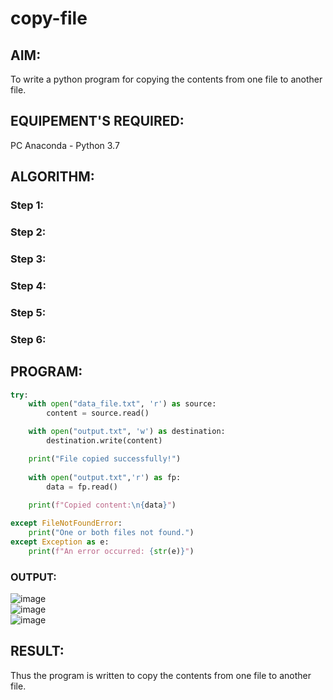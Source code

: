 # copy-file
## AIM:
To write a python program for copying the contents from one file to another file.
## EQUIPEMENT'S REQUIRED: 
PC
Anaconda - Python 3.7
## ALGORITHM: 
### Step 1:

### Step 2: 
 
### Step 3: 

### Step 4:  

### Step 5: 

### Step 6: 

## PROGRAM:
```python
try:
    with open("data_file.txt", 'r') as source:
        content = source.read()

    with open("output.txt", 'w') as destination:
        destination.write(content)

    print("File copied successfully!")
    
    with open("output.txt",'r') as fp:
        data = fp.read()
        
    print(f"Copied content:\n{data}")

except FileNotFoundError:
    print("One or both files not found.")
except Exception as e:
    print(f"An error occurred: {str(e)}")
```
### OUTPUT:
![image](https://github.com/SANTHAN-2006/copy-file/assets/80164014/1e16571d-4da1-486e-944e-72e6b8f201f7)
<br>
![image](https://github.com/SANTHAN-2006/copy-file/assets/80164014/fc4bd1aa-2bbd-4a15-9c43-ef584e42c0cb)
<br>
![image](https://github.com/SANTHAN-2006/copy-file/assets/80164014/c4b1290d-6ce9-4358-bc8a-19db5b8ad5b8)


## RESULT:
Thus the program is written to copy the contents from one file to another file.

